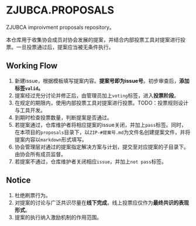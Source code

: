 # ZJUBCA.PROPOSALS
ZJUBCA improivment proposals repository。

本仓库用于收集协会成员对协会发展的提案，并结合内部投票工具对提案进行投票。一旦投票通过后，提案应当被无条件执行。

## Working Flow
1. 新建issue，根据模板填写提案内容。**提案号即为issue号**。初步审查后，**添加标签`valid`。**
2. 提案经过充分讨论并修正后，由管理员加上`voting`标签，进入**投票阶段**。
3. 在规定的期限内，使用内部投票工具对提案进行投票。TODO：投票规则设计与工具开发。
4. 到期时检查投票数量，判断提案是否通过。
5. 若提案通过，仓库维护者将相应提案的issue关闭，并加上`pass`标签。同时，在本项目的`proposals`目录下，以`ZIP-#提案号.md`为文件名创建提案文件，并将提案内容以`markdown`形式填写。
6. 协会管理层对通过的提案指定解决方案与计划，提交至对应提案的子目录下。由协会所有成员监督。
7. 若提案不通过，仓库维护者关闭相应`issue`，并加上`not pass`标签。

## Notice
1. 杜绝刷票行为。
2. 对提案的讨论与广泛共识尽量在**线下完成**，线上投票应仅作为**最终共识的表现形式**。
3. 提案的执行纳入激励机制的作用范围。
